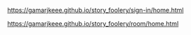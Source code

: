 https://gamarjkeee.github.io/story_foolery/sign-in/home.html

https://gamarjkeee.github.io/story_foolery/room/home.html
